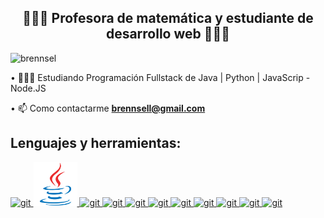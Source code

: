 
<h2 align="center">👩🏽‍🏫 Profesora de matemática y estudiante de desarrollo web 👩🏻‍💻</h2>

<p align="left"> <img src="https://komarev.com/ghpvc/?username=brennsel&label=Profile%20views&color=0e75b6&style=flat" alt="brennsel" /> </p>


• 👩🏻‍💻 Estudiando Programación Fullstack de Java | Python | JavaScrip - Node.JS

• 📫 Como contactarme **brennsell@gmail.com**


<h2 align="left">Lenguajes y herramientas:</h2>
<p align="left"> 
<a href="https://git-scm.com/" target="_blank" rel="noreferrer"> <img src="https://www.vectorlogo.zone/logos/git-scm/git-scm-icon.svg" alt="git" width="60" height="60"/> </a> 
<a href="https://www.java.com" target="_blank" rel="noreferrer"> <img src="https://raw.githubusercontent.com/devicons/devicon/master/icons/java/java-original.svg" alt="java" width="70" height="70"/> </a> 
<a href="https://www.python.org" target="_blank" rel="noreferrer"> <img src="https://upload.wikimedia.org/wikipedia/commons/thumb/c/c3/Python-logo-notext.svg/1869px-Python-logo-notext.svg.png" alt="git" width="60" height="60"/> </a> 
<a href="https://lenguajehtml.com/html" target="_blank" rel="noreferrer"> <img src="https://upload.wikimedia.org/wikipedia/commons/6/61/HTML5_logo_and_wordmark.svg" alt="git" width="70" height="70"/> </a>
<a href="https://developer.mozilla.org/es/docs/Web/CSS" target="_blank" rel="noreferrer"> <img src="https://upload.wikimedia.org/wikipedia/commons/d/d5/CSS3_logo_and_wordmark.svg" alt="git" width="70" height="70"/> </a> 
<a href="https://lenguajejs.com/javascript" target="_blank" rel="noreferrer"> <img src="https://upload.wikimedia.org/wikipedia/commons/9/99/Unofficial_JavaScript_logo_2.svg" alt="git" width="60" height="60"/> </a>
<a href="https://nodejs.org/es" target="_blank" rel="noreferrer"> <img src="https://upload.wikimedia.org/wikipedia/commons/d/d9/Node.js_logo.svg" alt="git" width="80" height="80"/> </a> 
<a href="https://www.mysql.com" target="_blank" rel="noreferrer"> <img src="https://1000logos.net/wp-content/uploads/2020/08/MySQL-Logo.png" alt="git" width="90" height="65"/> </a> 
<a href="https://jquery.com" target="_black" rel="noreferrer"> <img src="https://upload.wikimedia.org/wikipedia/commons/f/fd/JQuery-Logo.svg" alt="git" width="100" height="40"/> </a>
<a href="https://getbootstrap.com" target="_black" rel="noreferrer"> <img src="https://upload.wikimedia.org/wikipedia/commons/b/b2/Bootstrap_logo.svg" alt="git" width="60" height="50"/> </a>
<a href="https://es.react.dev" rel="noreferrer"> <img src="https://upload.wikimedia.org/wikipedia/commons/4/47/React.svg" alt="git" width="65" height="55"/> </a>
